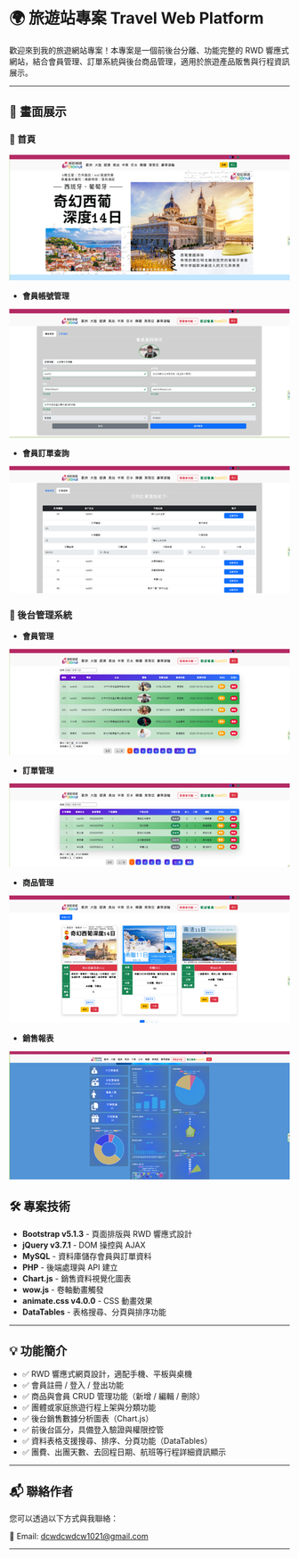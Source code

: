 # 🌍 旅遊站專案 Travel Web Platform

歡迎來到我的旅遊網站專案！本專案是一個前後台分離、功能完整的 RWD 響應式網站，結合會員管理、訂單系統與後台商品管理，適用於旅遊產品販售與行程資訊展示。

---

## 📸 畫面展示

### 🔷 首頁

![首頁](https://github.com/Taskeshi-Wang/web20250401/blob/main/images/screenshots/%E9%A6%96%E9%A0%81.png)

- **會員帳號管理**

![會員帳號管理](https://github.com/Taskeshi-Wang/web20250401/blob/main/images/screenshots/%E5%89%8D%E5%8F%B0%E5%B8%B3%E8%99%9F%E7%AE%A1%E7%90%86.png)

- **會員訂單查詢**

![會員訂單查詢](https://github.com/Taskeshi-Wang/web20250401/blob/main/images/screenshots/%E5%89%8D%E5%8F%B0%E8%A8%82%E5%96%AE%E6%9F%A5%E8%A9%A2.png)

### 🔶 後台管理系統

- **會員管理**

![會員管理](https://github.com/Taskeshi-Wang/web20250401/blob/main/images/screenshots/%E5%BE%8C%E5%8F%B0%E6%9C%83%E5%93%A1%E7%AE%A1%E7%90%86.png)

- **訂單管理**

![訂單管理](https://github.com/Taskeshi-Wang/web20250401/blob/main/images/screenshots/%E5%BE%8C%E5%8F%B0%E8%A8%82%E5%96%AE%E7%AE%A1%E7%90%86.png)

- **商品管理**

![商品管理](https://github.com/Taskeshi-Wang/web20250401/blob/main/images/screenshots/%E5%BE%8C%E5%8F%B0%E5%95%86%E5%93%81%E7%AE%A1%E7%90%86.png)

- **銷售報表**

![銷售報表](https://github.com/Taskeshi-Wang/web20250401/blob/main/images/screenshots/%E5%BE%8C%E5%8F%B0%E9%8A%B7%E5%94%AE%E5%A0%B1%E8%A1%A8.png)

## 🛠️ 專案技術

- **Bootstrap v5.1.3** - 頁面排版與 RWD 響應式設計
- **jQuery v3.7.1** - DOM 操控與 AJAX
- **MySQL** - 資料庫儲存會員與訂單資料
- **PHP** - 後端處理與 API 建立
- **Chart.js** - 銷售資料視覺化圖表
- **wow.js** - 卷軸動畫觸發
- **animate.css v4.0.0** - CSS 動畫效果
- **DataTables** - 表格搜尋、分頁與排序功能

---

## 💡 功能簡介

- ✅ RWD 響應式網頁設計，適配手機、平板與桌機
- ✅ 會員註冊 / 登入 / 登出功能
- ✅ 商品與會員 CRUD 管理功能（新增 / 編輯 / 刪除）
- ✅ 團體或家庭旅遊行程上架與分類功能
- ✅ 後台銷售數據分析圖表（Chart.js）
- ✅ 前後台區分，具備登入驗證與權限控管
- ✅ 資料表格支援搜尋、排序、分頁功能（DataTables）
- ✅ 團費、出團天數、去回程日期、航班等行程詳細資訊顯示

---

## 📬 聯絡作者

您可以透過以下方式與我聯絡：

📧 Email: [dcwdcwdcw1021@gmail.com](mailto:dcwdcwdcw1021@gmail.com)

---

